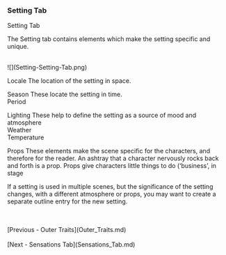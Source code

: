 ### Setting Tab ###
Setting Tab <br/>


The Setting tab contains elements which make the setting specific and unique. <br/>

  <br/>
![](Setting-Setting-Tab.png)

Locale	The location of the setting in space. <br/>

Season	These locate the setting in time. <br/>
Period <br/>

Lighting	These help to define the setting as a source of mood and atmosphere <br/>
Weather <br/>
Temperature	 <br/>

Props	These elements make the scene specific for the characters, and therefore for the reader. An ashtray that a character nervously rocks back and forth is a prop. Props give characters little things to do (‘business’, in stage  <br/>

If a setting is used in multiple scenes, but the significance of the setting changes, with a different atmosphere or props, you may want to create a separate outline entry for the new setting. <br/>

 <br/>
 <br/>
[Previous - Outer Traits](Outer_Traits.md) <br/>
 <br/>
[Next - Sensations Tab](Sensations_Tab.md) <br/>
 <br/>

